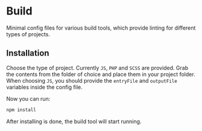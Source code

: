 # Build
Minimal config files for various build tools, which provide linting for different types of projects.

## Installation
Choose the type of project. Currently `JS`, `PHP` and `SCSS` are provided. Grab the contents from the folder of choice and place them in your project folder. When choosing `JS`, you should provide the `entryFile` and `outputFile` variables inside the config file.

Now you can run:

```sh
npm install
```

After installing is done, the build tool will start running.
